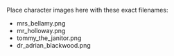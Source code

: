 Place character images here with these exact filenames:
- mrs_bellamy.png
- mr_holloway.png
- tommy_the_janitor.png
- dr_adrian_blackwood.png
